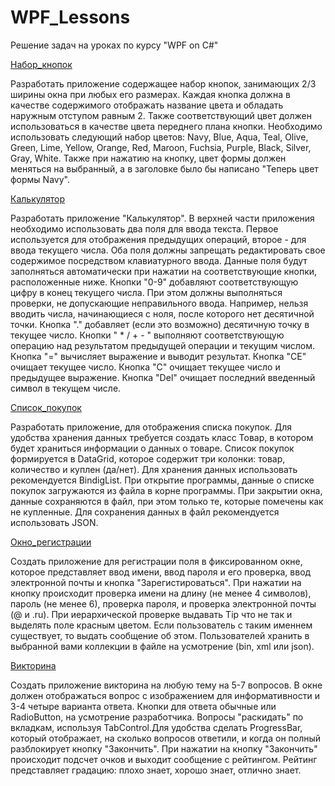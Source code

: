 # WPF_Lessons
 Решение задач на уроках по курсу "WPF on C#"

 [Набор_кнопок](https://github.com/nomadpyn/WPF_Lessons/tree/master/l1_button_set)

  Разработать приложение содержащее набор кнопок, занимающих 2/3 ширины окна при любых его размерах. Каждая кнопка должна в качестве содержимого отображать название цвета и обладать наружным отступом равным 2. Также соответствующий цвет должен использоваться в качестве цвета переднего плана кнопки. Необходимо использовать следующий набор цветов: Navy, Blue, Aqua, Teal, Olive, Green, Lime, Yellow, Orange, Red, Maroon, Fuchsia, Purple, Black, Silver, Gray, White. Также при нажатию на кнопку, цвет формы должен меняться на выбранный, а в заголовке было бы написано "Теперь цвет формы Navy".

 [Калькулятор](https://github.com/nomadpyn/WPF_Lessons/tree/master/l2_calculator)

  Разработать приложение "Калькулятор". В верхней части приложения необходимо использовать два поля для ввода текста. Первое используется для отображения предыдущих операций, второе - для ввода текущего числа. Оба поля должны запрещать редактировать свое содержимое посредством клавиатурного ввода. Данные поля будут заполняться автоматически при нажатии на соответствующие кнопки, расположенные ниже. Кнопки "0-9" добавляют соответствующую цифру в конец текущего числа. При этом должны выполняться проверки, не допускающие неправильного ввода. Например, нельзя вводить числа, начинающиеся с ноля, после которого нет десятичной точки. Кнопка "." добавляет (если это возможно) десятичную точку в текущее число. Кнопки " * / + - " выполняют соответствующую операцию над результатом предыдущей операции и текущим числом. Кнопка "=" вычисляет выражение и выводит результат. Кнопка "CE" очищает текущее число. Кнопка "C" очищает текущее число и предыдущее выражение. Кнопка "Del" очищает последний введенный символ в текущем числе.

 [Список_покупок](https://github.com/nomadpyn/WPF_Lessons/tree/master/l3_shopping_list)

  Разработать приложение, для отображения списка покупок. Для удобства хранения данных требуется создать класс Товар, в котором будет храниться информации о данных о товаре. Список покупок формируется в DataGrid, которое содержит три колонки: товар, количество и куплен (да/нет). Для хранения данных использовать рекомендуется BindigList. При открытие программы, данные о списке покупок загружаются из файла в корне программы. При закрытии окна, данные сохраняются в файл, при этом только те, которые помечены как не купленные. Для сохранения данных в файл рекомендуется использовать JSON.

 [Окно_регистрации](https://github.com/nomadpyn/WPF_Lessons/tree/master/l4_reg_window)

  Создать приложение для регистрации поля в фиксированном окне, которое представляет ввод имени, ввод пароля и его проверка, ввод электронной почты и кнопка "Зарегистироваться". При нажатии на кнопку происходит проверка имени на длину (не менее 4 символов), пароль (не менее 6), проверка пароля, и проверка электронной почты (@ и .ru). При иерархической проверке выдавать Tip что не так и выделять поле красным цветом. Если пользователь с таким именнем существует, то выдать сообщение об этом. Пользователей хранить в выбранной вами коллекции в файле на усмотрение (bin, xml или json).

 [Викторина](https://github.com/nomadpyn/WPF_Lessons/tree/master/l5_quiz)

  Создать приложение викторина на любую тему на 5-7 вопросов. В окне должен отображаться вопрос с изображением для информативности и 3-4 четыре варианта ответа. Кнопки для ответа обычные или RadioButton, на усмотрение разработчика. Вопросы "раскидать" по вкладкам, используя TabControl.Для удобства сделать ProgressBar, который отображает, на сколько вопросов ответили, и когда он полный разблокирует кнопку "Закончить". При нажатии на кнопку "Закончить" происходит подсчет очков и выходит сообщение с рейтингом. Рейтинг представляет градацию: плохо знает, хорошо знает, отлично знает. 